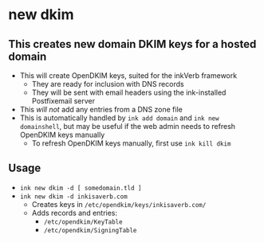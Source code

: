 # new dkim

## This creates new domain DKIM keys for a hosted domain
- This will create OpenDKIM keys, suited for the inkVerb framework
  - They are ready for inclusion with DNS records
  - They will be sent with email headers using the ink-installed Postfixemail server
- This *will not* add any entries from a DNS zone file
- This is automatically handled by `ink add domain` and `ink new domainshell`, but may be useful if the web admin needs to refresh OpenDKIM keys manually
  - To refresh OpenDKIM keys manually, first use `ink kill dkim`

## Usage
- `ink new dkim -d [ somedomain.tld ]`
- `ink new dkim -d inkisaverb.com`
  - Creates keys in `/etc/opendkim/keys/inkisaverb.com/`
  - Adds records and entries:
    - `/etc/opendkim/KeyTable`
    - `/etc/opendkim/SigningTable`
